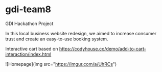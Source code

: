 # gdi-team8
GDI Hackathon Project

In this local business website redesign, we aimed to increase consumer trust and create an easy-to-use booking system.

Interactive cart based on https://codyhouse.co/demo/add-to-cart-interaction/index.html

![Homepage](img src="https://imgur.com/a/UhRCs")
